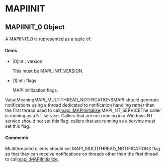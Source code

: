 # MAPIINIT

## MAPIINIT\_0 Object



A MAPIINIT\_0 is represented as a tuple of:

#### Items


  - \[0\]int : version

    This must be MAPI\_INIT\_VERSION\.

  - \[1\]int : flags

    MAPI initlization flags\.

ValueMeaningMAPI\_MULTITHREAD\_NOTIFICATIONSMAPI should generate notifications using a thread dedicated to notification handling rather than the first thread used to call[mapi::MAPIInitialize](mapi.md#mapimapiinitialize)\.MAPI\_NT\_SERVICEThe caller is running as a NT service\. Callers that are not running in a Windows NT service should not set this flag; callers that are running as a service must set this flag\.
#### Comments


Multithreaded clients should set MAPI\_MULTITHREAD\_NOTIFICATIONS flag so that they can receive notifications on threads other than the first thread to call[mapi::MAPIInitialize](mapi.md#mapimapiinitialize)\.